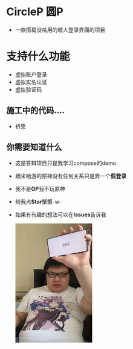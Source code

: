 # CircleP 圆P
- 一款搭载没啥用的唬人登录界面的项目

# 支持什么功能
- 虚拟账户登录
- 虚拟实名认证
- 虚拟验证码

## 施工中的代码....
- 祈愿 

## 你需要知道什么
- 这是答辩项目只是我学习compose的demo
- 跟米哈游的原神没有任何关系只是弄一个**假登录**
- 我不是**OP**我不玩原神
- 给我点**Star**蟹蟹-w-
- 如果有有趣的想法可以在****Issues****告诉我

  ![img.png](img.png)
